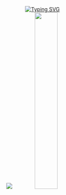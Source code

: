 <div align="center">
  <a href="https://git.io/typing-svg">
    <img src="https://readme-typing-svg.demolab.com?font=Menlo&pause=1000&color=008080&center=true&vCenter=true&width=435&lines=%F0%9F%91%8B+Hi%2C+I%E2%80%99m+%40cjeongmin" alt="Typing SVG" />
  </a>
  <br />
  <img src="https://github-readme-stats.vercel.app/api?username=cjeongmin&show_icons=true&theme=github_dark" />
  <img src="https://github-readme-stats.vercel.app/api/top-langs/?username=cjeongmin&layout=compact&theme=github_dark" width="35%" />
</div>

  
<!---
cjeongmin/cjeongmin is a ✨ special ✨ repository because its `README.md` (this file) appears on your GitHub profile.
You can click the Preview link to take a look at your changes.

- 🔭 I’m currently working on ...
- 🌱 I’m currently learning ...
- 👯 I’m looking to collaborate on ...
- 🤔 I’m looking for help with ...
- 💬 Ask me about ...
- 📫 How to reach me: ...
- 😄 Pronouns: ...
- ⚡ Fun fact: ...
--->
